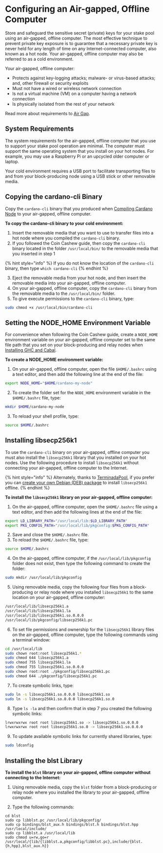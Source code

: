 # Configuring an Air-gapped, Offline Computer

Store and safeguard the sensitive secret (private) keys for your stake pool using an air-gapped, offline computer. The most effective technique to prevent private key exposure is to guarantee that a necessary private key is never held for any length of time on any Internet-connected computer, also known as a hot node. Your air-gapped, offline computer may also be referred to as a cold environment.

Your air-gapped, offline computer:

* Protects against key-logging attacks; malware- or virus-based attacks; and, other firewall or security exploits
* Must not have a wired or wireless network connection
* Is not a virtual machine (VM) on a computer having a network connection
* Is physically isolated from the rest of your network

Read more about requirements to [Air Gap](https://en.wikipedia.org/wiki/Air\_gap\_\(networking\)).

## System Requirements

The system requirements for the air-gapped, offline computer that you use to support your stake pool operation are minimal. The computer must support the same operating system that you install on your hot nodes. For example, you may use a Raspberry Pi or an upcycled older computer or laptop.

Your cold environment requires a USB port to facilitate transporting files to and from your block-producing node using a USB stick or other removable media.

## Copying the cardano-cli Binary

Copy the `cardano-cli` binary that you produced when [Compiling Cardano Node](../part-i-installation/compiling-cardano-node.md) to your air-gapped, offline computer.

**To copy the cardano-cli binary to your cold environment:**

1. Insert the removable media that you want to use to transfer files into a hot node where you compiled the `cardano-cli` binary.
2. If you followed the Coin Cashew guide, then copy the `cardano-cli` binary located in the folder `/usr/local/bin/` to the removable media that you inserted in step 1

{% hint style="info" %}
If you do not know the location of the `cardano-cli` binary, then type `which cardano-cli`
{% endhint %}

3. Eject the removable media from your hot node, and then insert the removable media into your air-gapped, offline computer.
4. On your air-gapped, offline computer, copy the `cardano-cli` binary from the removable media to the `/usr/local/bin/` folder.
5. To give execute permissions to the `cardano-cli` binary, type:

```bash
sudo chmod +x /usr/local/bin/cardano-cli
```

## Setting the NODE\_HOME Environment Variable

For convenience when following the Coin Cashew guide, create a `NODE_HOME` environment variable on your air-gapped, offline computer set to the same file path that you set on your block-producing and relay nodes when [Installing GHC and Cabal](../part-i-installation/installing-ghc-and-cabal.md).

**To create a NODE\_HOME environment variable:**

1. On your air-gapped, offline computer, open the file `$HOME/.bashrc` using a text editor, and then add the following line at the end of the file:

```bash
export NODE_HOME="$HOME/cardano-my-node"
```

2. To create the folder set for the `NODE_HOME` environment variable in the `$HOME/.bashrc` file, type:

```bash
mkdir $HOME/cardano-my-node
```

3. To reload your shell profile, type:

```bash
source $HOME/.bashrc
```

## Installing libsecp256k1 <a href="#libsecp" id="libsecp"></a>

To use the `cardano-cli` binary on your air-gapped, offline computer you must also install the `libsecp256k1` library that you installed on your hot nodes. Use the following procedure to install `libsecp256k1` without connecting your air-gapped, offline computer to the Internet.

{% hint style="info" %}
Alternately, thanks to [TerminadaPool](https://terminada.io/), if you prefer you can [create your own Debian (DEB) package](https://github.com/TerminadaPool/libsecp256k1-iog-debian) to install `libsecp256k1` offline.
{% endhint %}

**To install the `libsecp256k1` library on your air-gapped, offline computer:**

1. On the air-gapped, offline computer, open the `$HOME/.bashrc` file using a text editor, and then add the following lines at the end of the file:

```bash
export LD_LIBRARY_PATH="/usr/local/lib:$LD_LIBRARY_PATH"
export PKG_CONFIG_PATH="/usr/local/lib/pkgconfig:$PKG_CONFIG_PATH"
```

2. Save and close the `$HOME/.bashrc` file.
3. To reload the `$HOME/.bashrc` file, type:

```bash
source $HOME/.bashrc
```

4. On the air-gapped, offline computer, if the `/usr/local/lib/pkgconfig` folder does not exist, then type the following command to create the folder:

```bash
sudo mkdir /usr/local/lib/pkgconfig
```

5. Using removable media, copy the following four files from a block-producing or relay node where you installed `libsecp256k1` to the same location on your air-gapped, offline computer:

```bash
/usr/local/lib/libsecp256k1.a
/usr/local/lib/libsecp256k1.la
/usr/local/lib/libsecp256k1.so.0.0.0
/usr/local/lib/pkgconfig/libsecp256k1.pc
```

6. To set file permissions and ownership for the `libsecp256k1` library files on the air-gapped, offline computer, type the following commands using a terminal window:

```bash
cd /usr/local/lib
sudo chown root:root libsecp256k1.*
sudo chmod 644 libsecp256k1.a
sudo chmod 755 libsecp256k1.la
sudo chmod 755 libsecp256k1.so.0.0.0
sudo chown root:root ./pkgconfig/libsecp256k1.pc
sudo chmod 644 ./pkgconfig/libsecp256k1.pc
```

7. To create symbolic links, type:

```bash
sudo ln -s libsecp256k1.so.0.0.0 libsecp256k1.so
sudo ln -s libsecp256k1.so.0.0.0 libsecp256k1.so.0
```

8. Type `ls -la` and then confirm that in step 7 you created the following symbolic links:

```bash
lrwxrwxrwx root root libsecp256k1.so -> libsecp256k1.so.0.0.0
lrwxrwxrwx root root libsecp256k1.so.0 -> libsecp256k1.so.0.0.0
```

9. To update available symbolic links for currently shared libraries, type:

```bash
sudo ldconfig
```
## Installing the blst Library <a href="#blst" id="blst"></a>

**To install the `blst` library on your air-gapped, offline computer without connecting to the Internet:**

1. Using removable media, copy the `blst` folder from a block-producing or relay node where you installed the library to your air-gapped, offline computer.

2. Type the following commands:

```
cd blst
sudo cp libblst.pc /usr/local/lib/pkgconfig/
sudo cp bindings/blst_aux.h bindings/blst.h bindings/blst.hpp /usr/local/include/
sudo cp libblst.a /usr/local/lib
sudo chmod u=rw,go=r /usr/local/{lib/{libblst.a,pkgconfig/libblst.pc},include/{blst.{h,hpp},blst_aux.h}}
```
<!-- Source: https://github.com/input-output-hk/cardano-node-wiki/blob/main/docs/getting-started/install.md-->

